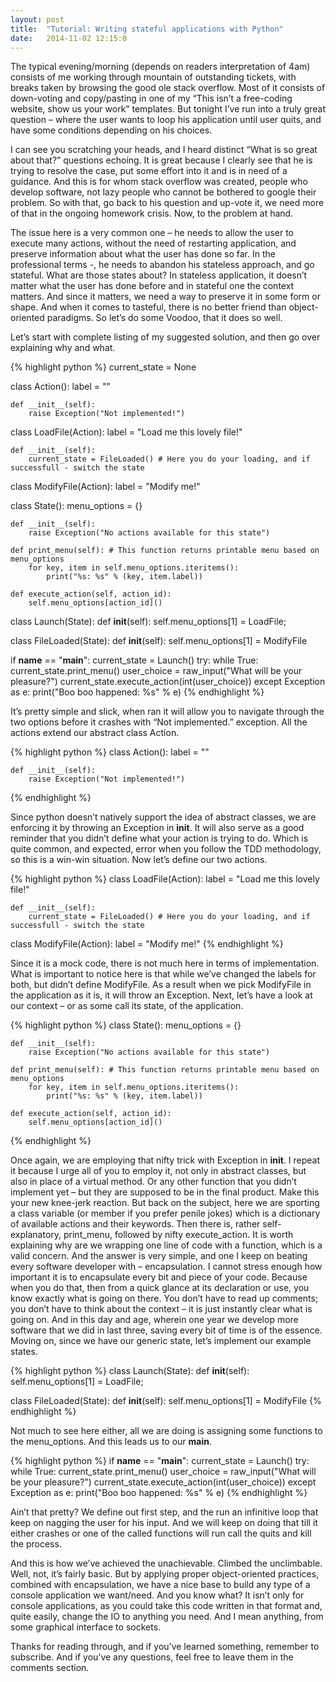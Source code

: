 ```yaml
---
layout: post
title:  "Tutorial: Writing stateful applications with Python"
date:   2014-11-02 12:15:0
---
```


The typical evening/morning (depends on readers interpretation of 4am) consists of me working through mountain of outstanding tickets, with breaks taken by browsing the good ole stack overflow. Most of it consists of down-voting and copy/pasting in one of my “This isn’t a free-coding website, show us your work” templates. But tonight I’ve run into a truly great question – where the user wants to loop his application until user quits, and have some conditions depending on his choices.

<!--more-->

I can see you scratching your heads, and I heard distinct “What is so great about that?” questions echoing. It is great because I clearly see that he is trying to resolve the case, put some effort into it and is in need of a guidance. And this is for whom stack overflow was created, people who develop software, not lazy people who cannot be bothered to google their problem. So with that, go back to his question and up-vote it, we need more of that in the ongoing homework crisis. Now, to the problem at hand.

The issue here is a very common one – he needs to allow the user to execute many actions, without the need of restarting application, and preserve information about what the user has done so far. In the professional terms -, he needs to abandon his stateless approach, and go stateful. What are those states about? In stateless application, it doesn’t matter what the user has done before and in stateful one the context matters. And since it matters, we need a way to preserve it in some form or shape. And when it comes to tasteful, there is no better friend than object-oriented paradigms. So let’s do some Voodoo, that it does so well.

Let’s start with complete listing of my suggested solution, and then go over explaining why and what.

{% highlight python %}
current_state = None
 
class Action():
    label = ""
 
    def __init__(self):
        raise Exception("Not implemented!")
 
class LoadFile(Action):
    label = "Load me this lovely file!"
 
    def __init__(self):
        current_state = FileLoaded() # Here you do your loading, and if successfull - switch the state
 
class ModifyFile(Action):
    label = "Modify me!"
 
class State():
    menu_options = {}
 
    def __init__(self):
        raise Exception("No actions available for this state")
 
    def print_menu(self): # This function returns printable menu based on menu_options
        for key, item in self.menu_options.iteritems():
            print("%s: %s" % (key, item.label))
 
    def execute_action(self, action_id):
        self.menu_options[action_id]()
 
class Launch(State):
    def __init__(self):
        self.menu_options[1] = LoadFile;
 
class FileLoaded(State):
    def __init__(self):
        self.menu_options[1] = ModifyFile
 
if __name__ == "__main__":
    current_state = Launch()
    try:
        while True:
            current_state.print_menu()
            user_choice = raw_input("What will be your pleasure?")
            current_state.execute_action(int(user_choice))
    except Exception as e:
        print("Boo boo happened: %s" % e)
{% endhighlight %}

It’s pretty simple and slick, when ran it will allow you to navigate through the two options before it crashes with “Not implemented.” exception. All the actions extend our abstract class Action.

{% highlight python %}
class Action():
    label = ""
 
    def __init__(self):
        raise Exception("Not implemented!")
{% endhighlight %}

Since python doesn’t natively support the idea of abstract classes, we are enforcing it by throwing an Exception in __init__. It will also serve as a good reminder that you didn’t define what your action is trying to do. Which is quite common, and expected, error when you follow the TDD methodology, so this is a win-win situation. Now let’s define our two actions.

{% highlight python %}
class LoadFile(Action):
    label = "Load me this lovely file!"
 
    def __init__(self):
        current_state = FileLoaded() # Here you do your loading, and if successfull - switch the state
 
class ModifyFile(Action):
    label = "Modify me!"
{% endhighlight %}

Since it is a mock code, there is not much here in terms of implementation. What is important to notice here is that while we’ve changed the labels for both, but didn’t define ModifyFile. As a result when we pick ModifyFile in the application as it is, it will throw an Exception. Next, let’s have a look at our context – or as some call its state, of the application.

{% highlight python %}
class State():
    menu_options = {}
 
    def __init__(self):
        raise Exception("No actions available for this state")
 
    def print_menu(self): # This function returns printable menu based on menu_options
        for key, item in self.menu_options.iteritems():
            print("%s: %s" % (key, item.label))
 
    def execute_action(self, action_id):
        self.menu_options[action_id]()
{% endhighlight %}

Once again, we are employing that nifty trick with Exception in __init__. I repeat it because I urge all of you to employ it, not only in abstract classes, but also in place of a virtual method. Or any other function that you didn’t implement yet – but they are supposed to be in the final product. Make this your new knee-jerk reaction.
But back on the subject, here we are sporting a class variable (or member if you prefer penile jokes) which is a dictionary of available actions and their keywords. Then there is, rather self-explanatory, print_menu, followed by nifty execute_action.
It is worth explaining why are we wrapping one line of code with a function, which is a valid concern. And the answer is very simple, and one I keep on beating every software developer with – encapsulation. I cannot stress enough how important it is to encapsulate every bit and piece of your code. Because when you do that, then from a quick glance at its declaration or use, you know exactly what is going on there. You don’t have to read up comments; you don’t have to think about the context – it is just instantly clear what is going on. And in this day and age, wherein one year we develop more software that we did in last three, saving every bit of time is of the essence.
Moving on, since we have our generic state, let’s implement our example states.

{% highlight python %}
class Launch(State):
    def __init__(self):
        self.menu_options[1] = LoadFile;
 
class FileLoaded(State):
    def __init__(self):
        self.menu_options[1] = ModifyFile
{% endhighlight %}
        
Not much to see here either, all we are doing is assigning some functions to the menu_options. And this leads us to our __main__.
       
{% highlight python %}
if __name__ == "__main__":
    current_state = Launch()
    try:
        while True:
            current_state.print_menu()
            user_choice = raw_input("What will be your pleasure?")
            current_state.execute_action(int(user_choice))
    except Exception as e:
        print("Boo boo happened: %s" % e)
{% endhighlight %}
        
Ain’t that pretty? We define out first step, and the run an infinitive loop that keep on nagging the user for his input. And we will keep on doing that till it either crashes or one of the called functions will run call the quits and kill the process.

And this is how we’ve achieved the unachievable. Climbed the unclimbable. Well, not, it’s fairly basic. But by applying proper object-oriented practices, combined with encapsulation, we have a nice base to build any type of a console application we want/need. And you know what? It isn’t only for console applications, as you could take this code written in that format and, quite easily, change the IO to anything you need. And I mean anything, from some graphical interface to sockets.

Thanks for reading through, and if you’ve learned something, remember to subscribe. And if you’ve any questions, feel free to leave them in the comments section.